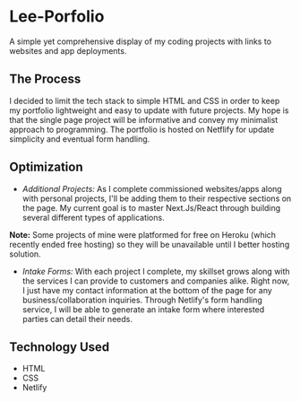 # Lee-Porfolio

A simple yet comprehensive display of my coding projects with links to websites and app deployments.  


## The Process

I decided to limit the tech stack to simple HTML and CSS in order to keep my portfolio lightweight and easy to update with future projects. My hope is that the single page project will be informative and convey my minimalist approach to programming. The portfolio is hosted on Netflify for update simplicity and eventual form handling.


## Optimization


* *Additional Projects:* As I complete commissioned websites/apps along with personal projects, I'll be adding them to their respective sections on the page. My current goal is to master Next.Js/React through building several different types of applications. 

**Note:** Some projects of mine were platformed for free on Heroku (which recently ended free hosting) so they will be unavailable until I better hosting solution. 


* *Intake Forms:* With each project I complete, my skillset grows along with the services I can provide to customers and companies alike. Right now, I just have my contact information at the bottom of the page for any business/collaboration inquiries. Through Netlify's form handling service, I will be able to generate an intake form where interested parties can detail their needs.


## Technology Used

* HTML
* CSS
* Netlify 
